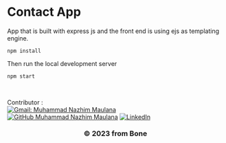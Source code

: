 # Contact App

App that is built with express js and the front end is using ejs as templating engine. 

```
npm install
```

Then run the local development server

```
npm start
```

<br>

<!-- CONTRIBUTOR -->
Contributor :
<br>
[![Gmail: Muhammad Nazhim Maulana](https://img.shields.io/badge/-nazhimmaulanamuhammad@gmail.com-maroon?style=flat&logo=gmail)](https://mail.google.com/mail/u/0/#inbox?compose=CllgCJqTfrDgzWPFFgSKDLmBlPGRmCRXMQVTgqZDWJrxHDMJkSBGGCGnnGJhRKjrbzjJmFqnZFg)
[![GitHub Muhammad Nazhim Maulana](https://img.shields.io/github/followers/wildanie12?label=follow&style=social)](https://github.com/MuhammadNazhimMaulana)
[![LinkedIn](https://img.shields.io/badge/Muhammad_Nazhim_Maulana-%230077B5.svg?&style=for-the-badge&logo=linkedin&logoColor=white)](https://www.linkedin.com/in/muhammad-nazhim-maulana-7198b4231/)


<h3 style="margin-top: 20px;">
    <p align="center">&copy; 2023 from Bone</p>
</h3>
<!-- Closing -->
